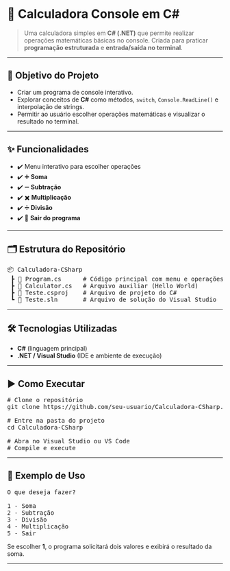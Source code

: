 <h1> 🧮 <b>Calculadora Console em C#</b> </h1>

<blockquote>
Uma calculadora simples em <b>C# (.NET)</b> que permite realizar operações matemáticas básicas no console.  
Criada para praticar <b>programação estruturada</b> e <b>entrada/saída no terminal</b>.
</blockquote>

<hr/>

<h2> 🚀 Objetivo do Projeto </h2>

<ul>
  <li>Criar um programa de console interativo.</li>
  <li>Explorar conceitos de <b>C#</b> como métodos, <code>switch</code>, <code>Console.ReadLine()</code> e interpolação de strings.</li>
  <li>Permitir ao usuário escolher operações matemáticas e visualizar o resultado no terminal.</li>
</ul>

<hr/>

<h2> ✨ Funcionalidades </h2>

<ul>
  <li>✔️ Menu interativo para escolher operações</li>
  <li>✔️ ➕ <b>Soma</b></li>
  <li>✔️ ➖ <b>Subtração</b></li>
  <li>✔️ ✖️ <b>Multiplicação</b></li>
  <li>✔️ ➗ <b>Divisão</b></li>
  <li>✔️ 🚪 <b>Sair do programa</b></li>
</ul>

<hr/>

<h2> 🗂️ Estrutura do Repositório </h2>

<pre>
📦 Calculadora-CSharp
 ┣ 📜 Program.cs      # Código principal com menu e operações
 ┣ 📜 Calculator.cs   # Arquivo auxiliar (Hello World)
 ┣ 📜 Teste.csproj    # Arquivo de projeto do C#
 ┗ 📜 Teste.sln       # Arquivo de solução do Visual Studio
</pre>

<hr/>

<h2> 🛠️ Tecnologias Utilizadas </h2>

- <b>C#</b> (linguagem principal)  
- <b>.NET / Visual Studio</b> (IDE e ambiente de execução)  

<hr/>

<h2> ▶️ Como Executar </h2>

<pre>
# Clone o repositório
git clone https://github.com/seu-usuario/Calculadora-CSharp.git

# Entre na pasta do projeto
cd Calculadora-CSharp

# Abra no Visual Studio ou VS Code
# Compile e execute
</pre>

<hr/>

<h2> 📸 Exemplo de Uso </h2>

<pre>
O que deseja fazer?

1 - Soma
2 - Subtração
3 - Divisão
4 - Multiplicação
5 - Sair
</pre>

<p>Se escolher <b>1</b>, o programa solicitará dois valores e exibirá o resultado da soma.</p>

<hr/>

